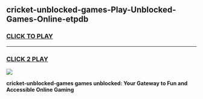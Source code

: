 
## cricket-unblocked-games-Play-Unblocked-Games-Online-etpdb
<h3>
<a href="https://premium76.site?title=cricket-unblocked-games&ref=25A">CLICK TO PLAY</a></h3>
<hr>

<h3>
<a href="https://premium76.site?title=cricket-unblocked-games&ref=25A">CLICK 2 PLAY</a>
  
</h3>

<a href="https://premium76.site?title=cricket-unblocked-games&ref=25A"><img src="https://clearcache.store/games.png"></a>


**cricket-unblocked-games games unblocked: Your Gateway to Fun and Accessible Online Gaming**
